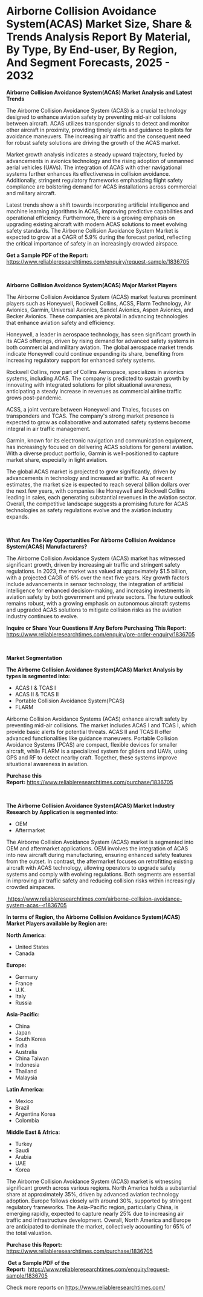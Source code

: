 <p><h1>Airborne Collision Avoidance System(ACAS) Market Size, Share & Trends Analysis Report By Material, By Type, By End-user, By Region, And Segment Forecasts, 2025 - 2032</h1></p><p><strong>Airborne Collision Avoidance System(ACAS) Market Analysis and Latest Trends</strong></p>
<p><p>The Airborne Collision Avoidance System (ACAS) is a crucial technology designed to enhance aviation safety by preventing mid-air collisions between aircraft. ACAS utilizes transponder signals to detect and monitor other aircraft in proximity, providing timely alerts and guidance to pilots for avoidance maneuvers. The increasing air traffic and the consequent need for robust safety solutions are driving the growth of the ACAS market.</p><p>Market growth analysis indicates a steady upward trajectory, fueled by advancements in avionics technology and the rising adoption of unmanned aerial vehicles (UAVs). The integration of ACAS with other navigational systems further enhances its effectiveness in collision avoidance. Additionally, stringent regulatory frameworks emphasizing flight safety compliance are bolstering demand for ACAS installations across commercial and military aircraft.</p><p>Latest trends show a shift towards incorporating artificial intelligence and machine learning algorithms in ACAS, improving predictive capabilities and operational efficiency. Furthermore, there is a growing emphasis on upgrading existing aircraft with modern ACAS solutions to meet evolving safety standards. The Airborne Collision Avoidance System Market is expected to grow at a CAGR of 5.9% during the forecast period, reflecting the critical importance of safety in an increasingly crowded airspace.</p></p>
<p><strong>Get a Sample PDF of the Report:&nbsp;</strong> <a href="https://www.reliableresearchtimes.com/enquiry/request-sample/1836705?utm_campaign=2643&utm_medium=2&utm_source=Github&utm_content=ia&utm_term=26032025&utm_id=airborne-collision-avoidance-systemacas">https://www.reliableresearchtimes.com/enquiry/request-sample/1836705</a></p>
<p>&nbsp;</p>
<p><strong>Airborne Collision Avoidance System(ACAS) Major Market Players</strong></p>
<p><p>The Airborne Collision Avoidance System (ACAS) market features prominent players such as Honeywell, Rockwell Collins, ACSS, Flarm Technology, Air Avionics, Garmin, Universal Avionics, Sandel Avionics, Aspen Avionics, and Becker Avionics. These companies are pivotal in advancing technologies that enhance aviation safety and efficiency.</p><p>Honeywell, a leader in aerospace technology, has seen significant growth in its ACAS offerings, driven by rising demand for advanced safety systems in both commercial and military aviation. The global aerospace market trends indicate Honeywell could continue expanding its share, benefiting from increasing regulatory support for enhanced safety systems.</p><p>Rockwell Collins, now part of Collins Aerospace, specializes in avionics systems, including ACAS. The company is predicted to sustain growth by innovating with integrated solutions for pilot situational awareness, anticipating a steady increase in revenues as commercial airline traffic grows post-pandemic.</p><p>ACSS, a joint venture between Honeywell and Thales, focuses on transponders and TCAS. The company's strong market presence is expected to grow as collaborative and automated safety systems become integral in air traffic management.</p><p>Garmin, known for its electronic navigation and communication equipment, has increasingly focused on delivering ACAS solutions for general aviation. With a diverse product portfolio, Garmin is well-positioned to capture market share, especially in light aviation.</p><p>The global ACAS market is projected to grow significantly, driven by advancements in technology and increased air traffic. As of recent estimates, the market size is expected to reach several billion dollars over the next few years, with companies like Honeywell and Rockwell Collins leading in sales, each generating substantial revenues in the aviation sector. Overall, the competitive landscape suggests a promising future for ACAS technologies as safety regulations evolve and the aviation industry expands.</p></p>
<p>&nbsp;</p>
<p><strong>What Are The Key Opportunities For Airborne Collision Avoidance System(ACAS) Manufacturers?</strong></p>
<p><p>The Airborne Collision Avoidance System (ACAS) market has witnessed significant growth, driven by increasing air traffic and stringent safety regulations. In 2023, the market was valued at approximately $1.5 billion, with a projected CAGR of 6% over the next five years. Key growth factors include advancements in sensor technology, the integration of artificial intelligence for enhanced decision-making, and increasing investments in aviation safety by both government and private sectors. The future outlook remains robust, with a growing emphasis on autonomous aircraft systems and upgraded ACAS solutions to mitigate collision risks as the aviation industry continues to evolve.</p></p>
<p><strong>Inquire or Share Your Questions If Any Before Purchasing This Report:</strong> <a href="https://www.reliableresearchtimes.com/enquiry/pre-order-enquiry/1836705?utm_campaign=2643&utm_medium=2&utm_source=Github&utm_content=ia&utm_term=26032025&utm_id=airborne-collision-avoidance-systemacas">https://www.reliableresearchtimes.com/enquiry/pre-order-enquiry/1836705</a></p>
<p>&nbsp;</p>
<p><strong>Market Segmentation</strong></p>
<p><strong>The Airborne Collision Avoidance System(ACAS) Market Analysis by types is segmented into:</strong></p>
<p><ul><li>ACAS I & TCAS I</li><li>ACAS II & TCAS II</li><li>Portable Collision Avoidance System(PCAS)</li><li>FLARM</li></ul></p>
<p><p>Airborne Collision Avoidance Systems (ACAS) enhance aircraft safety by preventing mid-air collisions. The market includes ACAS I and TCAS I, which provide basic alerts for potential threats. ACAS II and TCAS II offer advanced functionalities like guidance maneuvers. Portable Collision Avoidance Systems (PCAS) are compact, flexible devices for smaller aircraft, while FLARM is a specialized system for gliders and UAVs, using GPS and RF to detect nearby craft. Together, these systems improve situational awareness in aviation.</p></p>
<p><strong>Purchase this Report:&nbsp;</strong><a href="https://www.reliableresearchtimes.com/purchase/1836705?utm_campaign=2643&utm_medium=2&utm_source=Github&utm_content=ia&utm_term=26032025&utm_id=airborne-collision-avoidance-systemacas">https://www.reliableresearchtimes.com/purchase/1836705</a></p>
<p>&nbsp;</p>
<p><strong>The Airborne Collision Avoidance System(ACAS) Market Industry Research by Application is segmented into:</strong></p>
<p><ul><li>OEM</li><li>Aftermarket</li></ul></p>
<p><p>The Airborne Collision Avoidance System (ACAS) market is segmented into OEM and aftermarket applications. OEM involves the integration of ACAS into new aircraft during manufacturing, ensuring enhanced safety features from the outset. In contrast, the aftermarket focuses on retrofitting existing aircraft with ACAS technology, allowing operators to upgrade safety systems and comply with evolving regulations. Both segments are essential in improving air traffic safety and reducing collision risks within increasingly crowded airspaces.</p></p>
<p><a href="https://www.reliableresearchtimes.com/airborne-collision-avoidance-system-acas--r1836705?utm_campaign=2643&utm_medium=2&utm_source=Github&utm_content=ia&utm_term=26032025&utm_id=airborne-collision-avoidance-systemacas">&nbsp;https://www.reliableresearchtimes.com/airborne-collision-avoidance-system-acas--r1836705</a></p>
<p><strong>In terms of Region, the Airborne Collision Avoidance System(ACAS) Market Players available by Region are:</strong></p>
<p>
    <p> <strong> North America: </strong>
        <ul>
            <li>United States</li>
            <li>Canada</li>
        </ul>
        </p> 
    <p> <strong> Europe: </strong>
        <ul>
            <li>Germany</li>
            <li>France</li>
            <li>U.K.</li>
            <li>Italy</li>
            <li>Russia</li>
        </ul>
        </p> 
    <p> <strong> Asia-Pacific: </strong>
        <ul>
            <li>China</li>
            <li>Japan</li>
            <li>South Korea</li>
            <li>India</li>
            <li>Australia</li>
            <li>China Taiwan</li>
            <li>Indonesia</li>
            <li>Thailand</li>
            <li>Malaysia</li>
        </ul>
        </p> 
    <p> <strong> Latin America: </strong>
        <ul>
            <li>Mexico</li>
            <li>Brazil</li>
            <li>Argentina Korea</li>
            <li>Colombia</li>
        </ul>
        </p> 
    <p> <strong> Middle East & Africa: </strong>
        <ul>
            <li>Turkey</li>
            <li>Saudi</li>
            <li>Arabia</li>
            <li>UAE</li>
            <li>Korea</li>
        </ul>
    </p>
    </p>
<p><p>The Airborne Collision Avoidance System (ACAS) market is witnessing significant growth across various regions. North America holds a substantial share at approximately 35%, driven by advanced aviation technology adoption. Europe follows closely with around 30%, supported by stringent regulatory frameworks. The Asia-Pacific region, particularly China, is emerging rapidly, expected to capture nearly 25% due to increasing air traffic and infrastructure development. Overall, North America and Europe are anticipated to dominate the market, collectively accounting for 65% of the total valuation.</p></p>
<p><strong>Purchase this Report: </strong><a href="https://www.reliableresearchtimes.com/purchase/1836705?utm_campaign=2643&utm_medium=2&utm_source=Github&utm_content=ia&utm_term=26032025&utm_id=airborne-collision-avoidance-systemacas">https://www.reliableresearchtimes.com/purchase/1836705</a></p>
<p>&nbsp;<strong>Get a Sample PDF of the Report:&nbsp;&nbsp;</strong><a href="https://www.reliableresearchtimes.com/enquiry/request-sample/1836705?utm_campaign=2643&utm_medium=2&utm_source=Github&utm_content=ia&utm_term=26032025&utm_id=airborne-collision-avoidance-systemacas">https://www.reliableresearchtimes.com/enquiry/request-sample/1836705</a></p>
<p><strong></strong></p>
<p>Check more reports on <a href="https://www.reliableresearchtimes.com/?utm_campaign=2643&utm_medium=2&utm_source=Github&utm_content=ia&utm_term=26032025&utm_id=airborne-collision-avoidance-systemacas">https://www.reliableresearchtimes.com/</a></p>